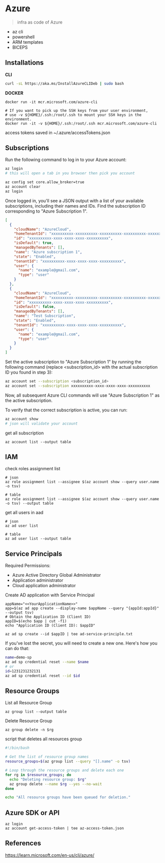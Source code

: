 # Azure 
> infra as code of Azure

- az cli
- powershell
- ARM templates
- BICEPS
## Installations 
**CLI**
```bash
curl -sL https://aka.ms/InstallAzureCLIDeb | sudo bash
```


**DOCKER**

```
docker run -it mcr.microsoft.com/azure-cli

# If you want to pick up the SSH keys from your user environment, 
# use -v ${HOME}/.ssh:/root/.ssh to mount your SSH keys in the environment.
docker run -it -v ${HOME}/.ssh:/root/.ssh mcr.microsoft.com/azure-cli
```

access tokens saved in ~/.azure/accessTokens.json

## Subscriptions

Run the following command to log in to your Azure account:
```bash
az login
# this will open a tab in you browser then pick you account

az config set core.allow_broker=true
az account clear
az login
```

Once logged in, you'll see a JSON output with a list of your available subscriptions, including their names and IDs. Find the subscription ID corresponding to "Azure Subscription 1".
```json
[
  {
    "cloudName": "AzureCloud",
    "homeTenantId": "xxxxxxxxxx-xxxxxxxxxx-xxxxxxxxxx-xxxxxxxxxx-xxxxxxxxxx",
    "id": "xxxxxxxxxx-xxxx-xxxx-xxxx-xxxxxxxxxx", 
    "isDefault": true,
    "managedByTenants": [],
    "name": "Azure subscription 1",
    "state": "Enabled",
    "tenantId": "xxxxxxxxxx-xxxx-xxxx-xxxx-xxxxxxxxxx",
    "user": {
      "name": "example@gmail.com",
      "type": "user"
    }
  },
  {
    "cloudName": "AzureCloud",
    "homeTenantId": "xxxxxxxxxx-xxxxxxxxxx-xxxxxxxxxx-xxxxxxxxxx-xxxxxxxxxx",
    "id": "xxxxxxxxxx-xxxx-xxxx-xxxx-xxxxxxxxxx",
    "isDefault": false,
    "managedByTenants": [],
    "name": "Test Subscription",
    "state": "Enabled",
    "tenantId": "xxxxxxxxxx-xxxx-xxxx-xxxx-xxxxxxxxxx",
    "user": {
      "name": "example@gmail.com",
      "type": "user"
    }
  }
]
```

Set the active subscription to "Azure Subscription 1" by running the following command (replace <subscription_id> with the actual subscription ID you found in step 3):

```bash
az account set --subscription <subscription_id>
az account set --subscription xxxxxxxxxx-xxxx-xxxx-xxxx-xxxxxxxxxx
```

Now, all subsequent Azure CLI commands will use "Azure Subscription 1" as the active subscription.

To verify that the correct subscription is active, you can run:

```bash
az account show
# json will validate your account
```

get all subscription
```
az account list --output table
```

## IAM 

check roles assignment list
```
# json
az role assignment list --assignee $(az account show --query user.name -o tsv)

# table 
az role assignment list --assignee $(az account show --query user.name -o tsv) --output table
```

get all users in aad 
```
# json 
az ad user list 

# table 
az ad user list --output table
```


## Service Principals

Required Permissions:
- Azure Active Directory Global Administrator
- Application administrator
- Cloud application administrator

Create AD application with Service Principal
```
appName="<<YourApplicationName>>"
app=$(az ad app create --display-name $appName --query "{appId:appId}" --output tsv)
# Obtain the Application ID (Client ID)
appID=$(echo $app | cut -f1)
echo "Application ID (Client ID): $appID"

az ad sp create --id $appID | tee ad-service-principle.txt
```


If you've lost the secret, you will need to create a new one. 
Here's how you can do that:
```bash
name=demo-sp
az ad sp credential reset --name $name
# or
id=1231231232131
az ad sp credential reset --id $id
```
## Resource Groups

List all Resource Group
```
az group list --output table
```

Delete Resource Group
```
az group delete -n $rg
```

script that deletes all resources group
```bash
#!/bin/bash

# Get the list of resource group names
resource_groups=$(az group list --query "[].name" -o tsv)

# Loop through the resource groups and delete each one
for rg in $resource_groups; do
  echo "Deleting resource group: $rg"
  az group delete --name $rg --yes --no-wait
done

echo "All resource groups have been queued for deletion."

```

## Azure SDK or API
```
az login
az account get-access-token | tee az-access-token.json
```

## References
https://learn.microsoft.com/en-us/cli/azure/


